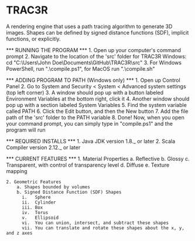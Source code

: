 # TRAC3R
A rendering engine that uses a path tracing algorithm to generate 3D images. Shapes can be defined by signed distance functions (SDF), implicit functions, or explicitly.

*** RUNNING THE PROGRAM ***
    1. Open up your computer's command prompt
	2. Navigate to the location of the 'src' folder for TRAC3R 
	    Windows:  cd "C:\Users\John Doe\Documents\GitHub\TRAC3R\src"
	3. For Windows PowerShell, run ".\compile.ps1", for MacOS run ".\compile.sh"

*** ADDING PROGRAM TO PATH (Windows only) ***
	1. Open up Control Panel
	2. Go to System and Security < System < Advanced system settings (top left corner)
	3. A window should pop up with a button labeled Environment Variables at the bottom right, click it
	4. Another window should pop up with a section labeled System Variables
	5. Find the system variable called PATH
	6. Click the Edit button, and then the New button
	7. Add the file path of the 'src' folder to the PATH variable
	8. Done! Now, when you open your command prompt, you can simply type in "compile.ps1" and the program will run

*** REQUIRED INSTALLS ***
    1. Java JDK version 1.8._ or later
	2. Scala Compiler version 2.12._ or later

*** CURRENT FEATURES ***
    1. Material Properties
        a. Reflective
        b. Glossy
        c. Transparent, with control of transparency level
        d. Diffuse
        e. Texture mapping

    2. Geometric Features
        a. Shapes bounded by volumes
        b. Signed Distance Function (SDF) Shapes
          i.   Sphere
	      ii.  Cylinder
	      iii. Box
	      iv.  Torus
	      v.   Ellipsoid
	      vi.  You can union, intersect, and subtract these shapes
	      vii. You can translate and rotate these shapes about the x, y, and z axes